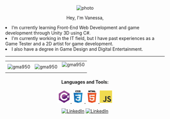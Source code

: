   <div align=center>
      <img src="https://doodleipsum.com/700x394/avatar-4?i=5be37c301cf68f37abb4fa3eb1bb55dd" alt="photo" height="100">
  </div>
  <div align=center>
  <p> Hey, I'm Vanessa, </p>
  </div>
  <div align=left>
  <li> I’m currently learning Front-End Web Development and game development through Unity 3D using C#.
  <li> I'm currently working in the IT field, but I have past experiences as a Game Tester and a 2D artist for game development. </li>
  <li> I also have a degree in Game Design and Digital Entertainment. </li>
  </div>

---------------------------------------------------------------------------------------------------------------------

<table align="center">
  <tr>
  <td><img src="https://github-readme-stats.vercel.app/api/top-langs?username=VFchristoff&show_icons=true&theme=dark&locale=en&layout=compact" alt="gma950" /></td>
  <td><img src="https://github-readme-stats.vercel.app/api?username=VFchristoff&show_icons=true&theme=dark&locale=en" alt="gma950" /></td>
  <td><img src="https://github-readme-streak-stats.herokuapp.com/?user=VFchristoff&theme=dark" alt="gma950" /></p>
  </tr>
  </table>
  
<h4 align="center">Languages and Tools:</h4>
<p align="center"> <a href="https://www.w3schools.com/cs/" target="_blank" rel="noreferrer"> <img src="https://raw.githubusercontent.com/devicons/devicon/master/icons/csharp/csharp-original.svg" alt="csharp" width="40" height="40"/> </a> <a href="https://www.w3schools.com/css/" target="_blank" rel="noreferrer"> <img src="https://raw.githubusercontent.com/devicons/devicon/master/icons/css3/css3-original-wordmark.svg" alt="css3" width="40" height="40"/> </a> <a href="https://www.w3.org/html/" target="_blank" rel="noreferrer"> <img src="https://raw.githubusercontent.com/devicons/devicon/master/icons/html5/html5-original-wordmark.svg" alt="html5" width="40" height="40"/> </a> <a href="https://developer.mozilla.org/en-US/docs/Web/JavaScript" target="_blank" rel="noreferrer"> <img src="https://raw.githubusercontent.com/devicons/devicon/master/icons/javascript/javascript-original.svg" alt="javascript" width="40" height="40"/> </a> </p>
  <div align=center>
  <a href="https://www.linkedin.com/in/vnsoff/"><img src="https://img.shields.io/badge/Linkedin-0077b5?style=flat&logo=linkedin" alt="LinkedIn" /></a>
  <a href="https://www.artstation.com/vnsoff"><img src="https://img.shields.io/badge/-ArtStation-2A79C6?style=flat-square&logo=ArtStation&logoColor=white" alt="LinkedIn" /></a>  
  </div>
